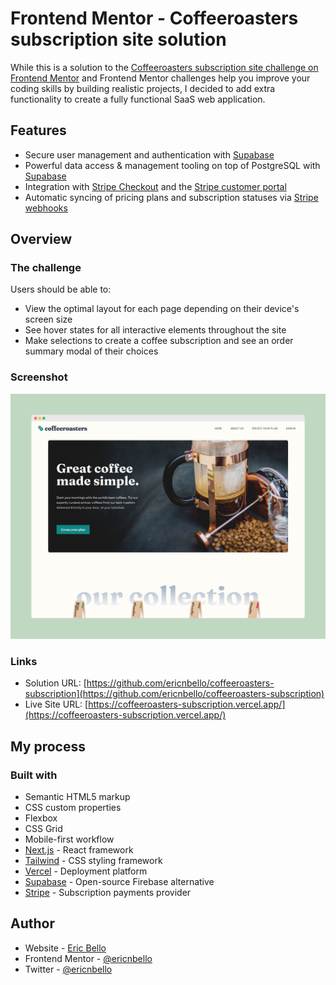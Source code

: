 # Frontend Mentor - Coffeeroasters subscription site solution

While this is a solution to the [Coffeeroasters subscription site challenge on Frontend Mentor](https://www.frontendmentor.io/challenges/coffeeroasters-subscription-site-5Fc26HVY6) and Frontend Mentor challenges help you improve your coding skills by building realistic projects, I decided to add extra functionality to create a fully functional SaaS web application.

## Features

- Secure user management and authentication with [Supabase](https://supabase.io/docs/guides/auth)
- Powerful data access & management tooling on top of PostgreSQL with [Supabase](https://supabase.io/docs/guides/database)
- Integration with [Stripe Checkout](https://stripe.com/docs/payments/checkout) and the [Stripe customer portal](https://stripe.com/docs/billing/subscriptions/customer-portal)
- Automatic syncing of pricing plans and subscription statuses via [Stripe webhooks](https://stripe.com/docs/webhooks)

## Overview

### The challenge

Users should be able to:

- View the optimal layout for each page depending on their device's screen size
- See hover states for all interactive elements throughout the site
- Make selections to create a coffee subscription and see an order summary modal of their choices

### Screenshot

![](./public/coffeeroasters-subscription-screenshot-mockup.png)

### Links

- Solution URL: [https://github.com/ericnbello/coffeeroasters-subscription](https://github.com/ericnbello/coffeeroasters-subscription)
- Live Site URL: [https://coffeeroasters-subscription.vercel.app/](https://coffeeroasters-subscription.vercel.app/)

## My process

### Built with

- Semantic HTML5 markup
- CSS custom properties
- Flexbox
- CSS Grid
- Mobile-first workflow
- [Next.js](https://nextjs.org/) - React framework
- [Tailwind](https://tailwindcss.com/) - CSS styling framework
- [Vercel](https://vercel.com) - Deployment platform
- [Supabase](https://supabase.io) - Open-source Firebase alternative
- [Stripe](https://stripe.com) - Subscription payments provider

## Author

- Website - [Eric Bello](https://www.ericnbello.com)
- Frontend Mentor - [@ericnbello](https://www.frontendmentor.io/profile/ericnbello)
- Twitter - [@ericnbello](https://www.twitter.com/ericnbello)